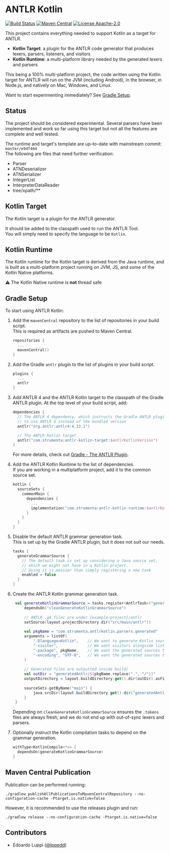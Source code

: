 # ANTLR Kotlin

[![Build Status](https://github.com/Strumenta/antlr-kotlin/workflows/Build/badge.svg)](https://github.com/Strumenta/antlr-kotlin/actions)
[![Maven Central](https://maven-badges.herokuapp.com/maven-central/com.strumenta/antlr-kotlin/badge.svg)](https://maven-badges.herokuapp.com/maven-central/com.strumenta/antlr-kotlin)
[![License Apache-2.0](https://img.shields.io/badge/license-Apache--2.0-blue.svg)](LICENSE)

This project contains everything needed to support Kotlin as a target for ANTLR.

- **Kotlin Target**: a plugin for the ANTLR code generator that produces lexers, parsers, listeners, and visitors
- **Kotlin Runtime**: a multi-platform library needed by the generated lexers and parsers

This being a 100% multi-platform project, the code written using the Kotlin target for ANTLR
will run on the JVM (including Android), in the browser, in Node.js, and natively on Mac, Windows, and Linux.

Want to start experimenting immediately? See [Gradle Setup](#gradle-setup).

## Status

The project should be considered experimental. Several parsers have been implemented and work so far using this target
but not all the features are complete and well tested.

The runtime and target's template are up-to-date with mainstream commit: `master/e9df464`  
The following are files that need further verification:

- Parser
- ATNDeserializer
- ATNSerializer
- IntegerList
- InterpreterDataReader
- tree/xpath/**

## Kotlin Target

The Kotlin target is a plugin for the ANTLR generator.

It should be added to the classpath used to run the ANTLR Tool.  
You will simply need to specify the language to be `Kotlin`.

## Kotlin Runtime

The Kotlin runtime for the Kotlin target is derived from the Java runtime, and is built
as a multi-platform project running on JVM, JS, and some of the Kotlin Native platforms.

:warning: The Kotlin Native runtime is **not** thread safe

## Gradle Setup

To start using ANTLR Kotlin:

1. Add the `mavenCentral` repository to the list of repositories in your build script.  
   This is required as artifacts are pushed to Maven Central.

   ```kotlin
   repositories {
     ...
     mavenCentral()
   }
   ```

2. Add the Gradle `antlr` plugin to the list of plugins in your build script.

   ```kotlin
   plugins {
     ...
     antlr
   }
   ```

3. Add ANTLR 4 and the ANTLR Kotlin target to the classpath of the Gradle ANTLR plugin.
   At the top level of your build script, add:

   ```kotlin
   dependencies {
     // The ANTLR 4 dependency, which instructs the Gradle ANTLR plugin
     // to use ANTLR 4 instead of the bundled version
     antlr("org.antlr:antlr4:4.13.1")
   
     // The ANTLR Kotlin target
     antlr("com.strumenta:antlr-kotlin-target:$antlrKotlinVersion")
   }
   ```
   For more details, check out [Gradle - The ANTLR Plugin](https://docs.gradle.org/current/userguide/antlr_plugin.html).

4. Add the ANTLR Kotlin Runtime to the list of dependencies.  
   If you are working in a multiplatform project, add it to the common source set.

   ```kotlin
   kotlin {
     sourceSets {
       commonMain {
         dependencies {
           ...
           implementation("com.strumenta:antlr-kotlin-runtime:$antlrKotlinVersion")
         }
       }
     }
   }
   ```

5. Disable the default ANTLR grammar generation task.  
   This is set up by the Gradle ANTLR plugin, but it does not suit our needs.

   ```kotlin
   tasks {
     generateGrammarSource {
       // The default task is set up considering a Java source set,
       // which we might not have in a Kotlin project. 
       // Using it is messier than simply registering a new task
       enabled = false
     }
   }
   ```

6. Create the ANTLR Kotlin grammar generation task.

   ```kotlin
    val generateKotlinGrammarSource = tasks.register<AntlrTask>("generateKotlinGrammarSource") {
        dependsOn("cleanGenerateKotlinGrammarSource")
    
        // ANTLR .g4 files are under {example-project}/antlr
        setSource(layout.projectDirectory.dir("src/main/antlr"))
    
        val pkgName = "com.strumenta.antlrkotlin.parsers.generated"
        arguments = listOf(
            "-Dlanguage=Kotlin",    // We want to generate Kotlin sources
            "-visitor",             // We want visitors alongside listeners
            "-package", pkgName,    // We want the generated sources to have this package declared
            "-encoding", "UTF-8",   // We want the generated sources to be encoded in UTF-8
        )
    
        // Generated files are outputted inside build/
        val outDir = "generatedAntlr/${pkgName.replace(".", "/")}"
        outputDirectory = layout.buildDirectory.get().dir(outDir).asFile
    
        sourceSets.getByName("main") {
            java.srcDir(layout.buildDirectory.get().dir("generatedAntlr"))
        }
    }
   ```

   Depending on `cleanGenerateKotlinGrammarSource` ensures the `.tokens` files are always fresh,
   and we do not end up with out-of-sync lexers and parsers.

7. Optionally instruct the Kotlin compilation tasks to depend on the grammar generation.

   ```kotlin
   withType<KotlinCompile<*>> {
     dependsOn(generateKotlinGrammarSource)
   }

   ```

## Maven Central Publication

Publication can be performed running:

```
./gradlew publishAllPublicationsToMavenCentralRepository --no-configuration-cache -Ptarget.is.native=false 
```

However, it is recommended to use the releases plugin and run:

```
./gradlew release --no-configuration-cache -Ptarget.is.native=false
```

## Contributors

- Edoardo Luppi ([@lppedd](https://github.com/lppedd))
